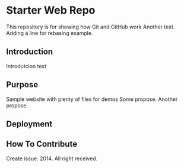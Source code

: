 # Starter Web Repo

This repository is for showing how Git and GitHub work
Another text. Adding a line for rebasing example.

## Introduction
Introdutcion text

## Purpose

Sample website with plenty of files for demos
Some propose.
Another propose.

## Deployment

## How To Contribute
Create issue.
2014. All right received.